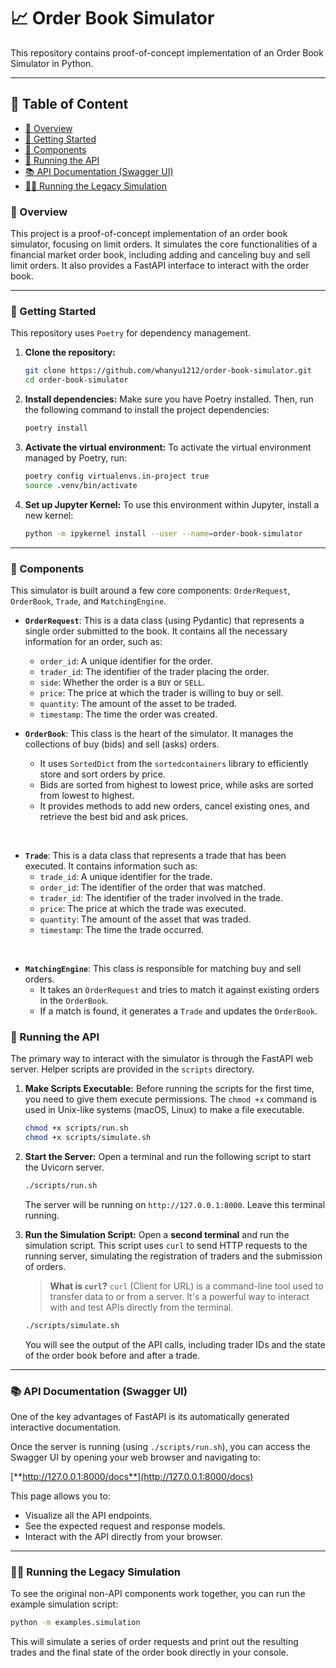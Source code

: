 <!-- omit in toc -->
# 📈 Order Book Simulator
This repository contains proof-of-concept implementation of an Order Book Simulator in Python.

---

<!-- omit in toc -->
## 📜 Table of Content

- [📖 Overview](#-overview)
- [🚀 Getting Started](#-getting-started)
- [🧩 Components](#-components)
- [🚀 Running the API](#-running-the-api)
- [📚 API Documentation (Swagger UI)](#-api-documentation-swagger-ui)
- [🏃‍♀️ Running the Legacy Simulation](#️-running-the-legacy-simulation)

### 📖 Overview
This project is a proof-of-concept implementation of an order book simulator, focusing on limit orders. It simulates the core functionalities of a financial market order book, including adding and canceling buy and sell limit orders. It also provides a FastAPI interface to interact with the order book.

---

### 🚀 Getting Started
This repository uses `Poetry` for dependency management.

1. **Clone the repository:**
   ```bash
   git clone https://github.com/whanyu1212/order-book-simulator.git
   cd order-book-simulator
   ```
   
2. **Install dependencies:**
   Make sure you have Poetry installed. Then, run the following command to install the project dependencies:
   ```bash
   poetry install
   ```

3. **Activate the virtual environment:**
   To activate the virtual environment managed by Poetry, run:
   ```bash
   poetry config virtualenvs.in-project true
   source .venv/bin/activate
   ```

4. **Set up Jupyter Kernel:**
   To use this environment within Jupyter, install a new kernel:
   ```bash
   python -m ipykernel install --user --name=order-book-simulator
   ```
---

### 🧩 Components
This simulator is built around a few core components: `OrderRequest`, `OrderBook`, `Trade`, and `MatchingEngine`.

- **`OrderRequest`**: This is a data class (using Pydantic) that represents a single order submitted to the book. It contains all the necessary information for an order, such as:
  - `order_id`: A unique identifier for the order.
  - `trader_id`: The identifier of the trader placing the order.
  - `side`: Whether the order is a `BUY` or `SELL`.
  - `price`: The price at which the trader is willing to buy or sell.
  - `quantity`: The amount of the asset to be traded.
  - `timestamp`: The time the order was created.

- **`OrderBook`**: This class is the heart of the simulator. It manages the collections of buy (bids) and sell (asks) orders.
  - It uses `SortedDict` from the `sortedcontainers` library to efficiently store and sort orders by price.
  - Bids are sorted from highest to lowest price, while asks are sorted from lowest to highest.
  - It provides methods to add new orders, cancel existing ones, and retrieve the best bid and ask prices.

<br>

- **`Trade`**: This is a data class that represents a trade that has been executed. It contains information such as:
  - `trade_id`: A unique identifier for the trade.
  - `order_id`: The identifier of the order that was matched.
  - `trader_id`: The identifier of the trader involved in the trade.
  - `price`: The price at which the trade was executed.
  - `quantity`: The amount of the asset that was traded.
  - `timestamp`: The time the trade occurred.

<br>

- **`MatchingEngine`**: This class is responsible for matching buy and sell orders.
  -  It takes an `OrderRequest` and tries to match it against existing orders in the `OrderBook`.
  -  If a match is found, it generates a `Trade` and updates the `OrderBook`.

### 🚀 Running the API
The primary way to interact with the simulator is through the FastAPI web server. Helper scripts are provided in the `scripts` directory.

1.  **Make Scripts Executable:**
    Before running the scripts for the first time, you need to give them execute permissions. The `chmod +x` command is used in Unix-like systems (macOS, Linux) to make a file executable.
    ```bash
    chmod +x scripts/run.sh
    chmod +x scripts/simulate.sh
    ```

2.  **Start the Server:**
    Open a terminal and run the following script to start the Uvicorn server.
    ```bash
    ./scripts/run.sh
    ```
    The server will be running on `http://127.0.0.1:8000`. Leave this terminal running.

3.  **Run the Simulation Script:**
    Open a **second terminal** and run the simulation script. This script uses `curl` to send HTTP requests to the running server, simulating the registration of traders and the submission of orders.
    > **What is `curl`?** `curl` (Client for URL) is a command-line tool used to transfer data to or from a server. It's a powerful way to interact with and test APIs directly from the terminal.
    ```bash
    ./scripts/simulate.sh
    ```
    You will see the output of the API calls, including trader IDs and the state of the order book before and after a trade.

---

### 📚 API Documentation (Swagger UI)
One of the key advantages of FastAPI is its automatically generated interactive documentation.

Once the server is running (using `./scripts/run.sh`), you can access the Swagger UI by opening your web browser and navigating to:

[**http://127.0.0.1:8000/docs**](http://127.0.0.1:8000/docs)

This page allows you to:
-   Visualize all the API endpoints.
-   See the expected request and response models.
-   Interact with the API directly from your browser.

---

### 🏃‍♀️ Running the Legacy Simulation
To see the original non-API components work together, you can run the example simulation script:
```bash
python -m examples.simulation
```
This will simulate a series of order requests and print out the resulting trades and the final state of the order book directly in your console.
